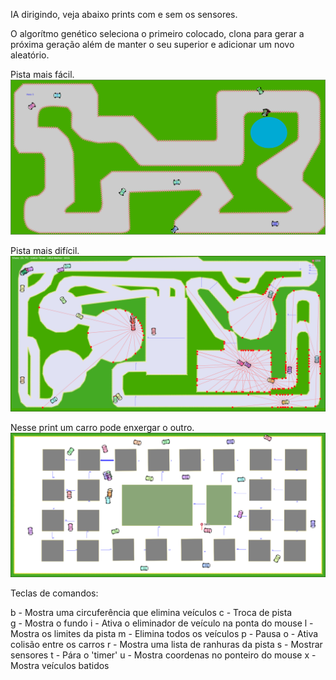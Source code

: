 IA dirigindo, veja abaixo prints com e sem os sensores.

O algorítmo genético seleciona o primeiro colocado, clona para gerar a próxima geração além de manter o seu superior e adicionar um novo aleatório.

Pista mais fácil.
![Alt text](src/assets/asset1.png?raw=true "Print da pista")

Pista mais difícil.
![Alt text](src/assets/asset3.png?raw=true "Print da pista")

Nesse print um carro pode enxergar o outro.
![Alt text](src/assets/asset4.png?raw=true "Print da pista")

Teclas de comandos:

b - Mostra uma circuferência que elimina veículos
c - Troca de pista       
g - Mostra o fundo
i - Ativa o eliminador de veículo na ponta do mouse
l - Mostra os limites da pista
m - Elimina todos os veículos
p - Pausa
o - Ativa colisão entre os carros
r - Mostra uma lista de ranhuras da pista
s - Mostrar sensores
t - Pára o 'timer'
u - Mostra coordenas no ponteiro do mouse
x - Mostra veículos batidos
